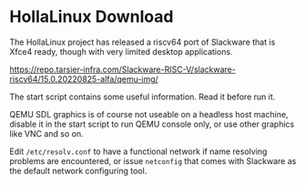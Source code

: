 # HollaLinux Download

The HollaLinux project has released a riscv64 port of Slackware that is Xfce4 ready,
though with very limited desktop applications.

https://repo.tarsier-infra.com/Slackware-RISC-V/slackware-riscv64/15.0.20220825-alfa/qemu-img/

The start script contains some useful information. Read it before run it.

QEMU SDL graphics is of course not useable on a headless host machine,
disable it in the start script to run QEMU console only,
or use other graphics like VNC and so on.

Edit `/etc/resolv.conf` to have a functional network if name resolving problems are encountered,
or issue `netconfig` that comes with Slackware as the default network configuring tool.
